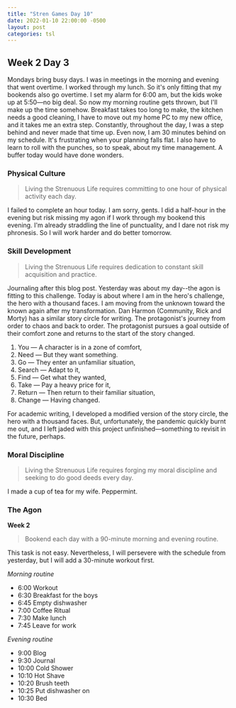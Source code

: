 ```yaml
---
title: "Stren Games Day 10"
date: 2022-01-10 22:00:00 -0500
layout: post
categories: tsl
---
```


## Week 2 Day 3

Mondays bring busy days. I was in meetings in the morning and evening that went overtime. I worked through my lunch. So it's only fitting that my bookends also go overtime. I set my alarm for 6:00 am, but the kids woke up at 5:50—no big deal. So now my morning routine gets thrown, but I'll make up the time somehow. Breakfast takes too long to make, the kitchen needs a good cleaning, I have to move out my home PC to my new office, and it takes me an extra step. Constantly, throughout the day, I was a step behind and never made that time up. Even now, I am 30 minutes behind on my schedule. It's frustrating when your planning falls flat. I also have to learn to roll with the punches, so to speak, about my time management. A buffer today would have done wonders.

### Physical Culture
> Living the Strenuous Life requires committing to one hour of physical activity each day.

I failed to complete an hour today. I am sorry, gents. I did a half-hour in the evening but risk missing my agon if I work through my bookend this evening. I'm already straddling the line of punctuality, and I dare not risk my phronesis. So I will work harder and do better tomorrow.

### Skill Development
> Living the Strenuous Life requires dedication to constant skill acquisition and practice.

Journaling after this blog post. Yesterday was about my day--the agon is fitting to this challenge. Today is about where I am in the hero's challenge, the hero with a thousand faces. I am moving from the unknown toward the known again after my transformation. Dan Harmon (Community, Rick and Morty) has a similar story circle for writing. The protagonist's journey from order to chaos and back to order. The protagonist pursues a goal outside of their comfort zone and returns to the start of the story changed. 

1. You — A character is in a zone of comfort,
2. Need — But they want something.
3. Go — They enter an unfamiliar situation,
4. Search — Adapt to it,
5. Find — Get what they wanted, 
6. Take — Pay a heavy price for it, 
7. Return — Then return to their familiar situation, 
8. Change — Having changed.

For academic writing, I developed a modified version of the story circle, the hero with a thousand faces. But, unfortunately, the pandemic quickly burnt me out, and I left jaded with this project unfinished—something to revisit in the future, perhaps.

### Moral Discipline
> Living the Strenuous Life requires forging my moral discipline and seeking to do good deeds every day.

I made a cup of tea for my wife. Peppermint.

### The Agon
**Week 2**
> Bookend each day with a 90-minute morning and evening routine.

This task is not easy. Nevertheless, I will persevere with the schedule from yesterday, but I will add a 30-minute workout first.

*Morning routine*

* 6:00 Workout
* 6:30 Breakfast for the boys
* 6:45 Empty dishwasher
* 7:00 Coffee Ritual
* 7:30 Make lunch
* 7:45 Leave for work

*Evening routine*

* 9:00 Blog
* 9:30 Journal
* 10:00 Cold Shower
* 10:10 Hot Shave
* 10:20 Brush teeth
* 10:25 Put dishwasher on
* 10:30 Bed
